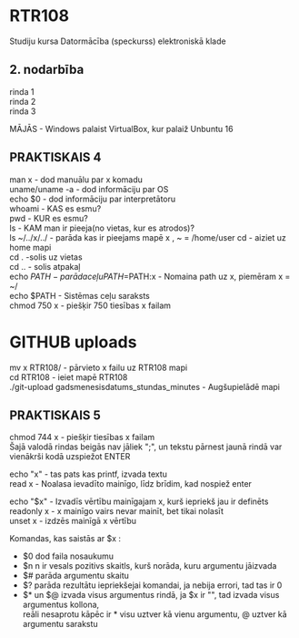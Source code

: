 # RTR108
Studiju kursa Datormācība (speckurss) elektroniskā klade
## 2. nodarbība
rinda 1  
rinda 2  
rinda 3  

MĀJĀS - Windows palaist VirtualBox, kur palaiž Unbuntu 16  

## PRAKTISKAIS 4  
man x - dod manuālu par x komadu  
uname/uname -a - dod informāciju par OS  
echo $0 - dod informāciju par interpretātoru  
whoami - KAS es esmu?  
pwd - KUR es esmu?  
ls - KAM man ir pieeja(no vietas, kur es atrodos)?  
ls ~/../x/../ - parāda kas ir pieejams mapē x  , ~ = /home/user
cd - aiziet uz home mapi  
cd . -solis uz vietas  
cd .. - solis atpakaļ  
echo $PATH - parāda ceļu  
PATH=$PATH:x - Nomaina path uz x, piemēram x = ~/  
echo $PATH - Sistēmas ceļu saraksts  
chmod 750 x - piešķir 750 tiesības x failam  

# GITHUB uploads  
mv x RTR108/ - pārvieto x failu uz RTR108 mapi  
cd RTR108 - ieiet mapē RTR108  
./git-upload gadsmenesisdatums_stundas_minutes - Augšupielādē mapi  


## PRAKTISKAIS 5  
chmod 744 x - piešķir tiesības x failam  
Šajā valodā rindas beigās nav jāliek ";", un tekstu pārnest jaunā rindā var vienākrši kodā uzspiežot ENTER  

echo "x" - tas pats kas printf, izvada textu  
read x - Noalasa ievadīto mainīgo, līdz brīdim, kad nospiež enter  

echo "$x" - Izvadīs vērtību mainīgajam x, kurš iepriekš jau ir definēts  
readonly x - x mainīgo vairs nevar mainīt, bet tikai nolasīt  
unset x - izdzēs mainīgā x vērtību  

Komandas, kas saistās ar $x :  
- $0 dod faila nosaukumu  
- $n n ir vesals pozitivs skaitls, kurš norāda, kuru argumentu jāizvada  
- $# parāda argumentu skaitu  
- $? parāda rezultātu iepriekšejai komandai, ja nebija errori, tad tas ir 0  
- $* un $@ izvada visus argumentus rindā, ja $x ir "", tad izvada visus argumentus kollona,  
reāli nesaprotu kāpēc ir * visu uztver kā vienu argumentu, @ uztver kā argumentu sarakstu

